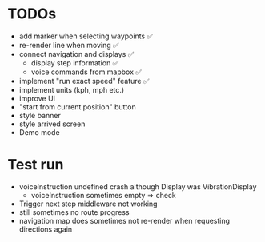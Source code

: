 # TODOs

* add marker when selecting waypoints ✅
* re-render line when moving ✅
* connect navigation and displays ✅
  * display step information ✅
  * voice commands from mapbox ✅
* implement "run exact speed" feature ✅
* implement units (kph, mph etc.)
* improve UI
* "start from current position" button
* style banner
* style arrived screen
* Demo mode

# Test run

* voiceInstruction undefined crash although Display was VibrationDisplay
  * voiceInstruction sometimes empty => check
* Trigger next step middleware not working
* still sometimes no route progress
* navigation map does sometimes not re-render when requesting directions again
